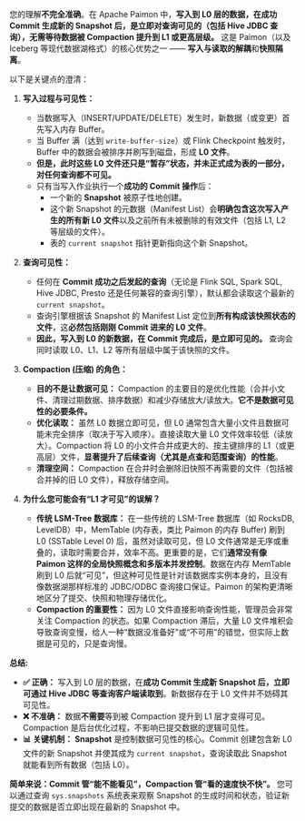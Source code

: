 
您的理解**不完全准确**。在 Apache Paimon 中，**写入到 L0 层的数据，在成功 Commit 生成新的 Snapshot 后，是立即对查询可见的（包括 Hive JDBC 查询），无需等待数据被 Compaction 提升到 L1 或更高层级。** 这是 Paimon（以及 Iceberg 等现代数据湖格式）的核心优势之一 —— **写入与读取的解耦**和**快照隔离**。

以下是关键点的澄清：

1.  **写入过程与可见性：**
    *   当数据写入（INSERT/UPDATE/DELETE）发生时，新数据（或变更）首先写入内存 Buffer。
    *   当 Buffer 满（达到 `write-buffer-size`）或 Flink Checkpoint 触发时，Buffer 中的数据会被排序并刷写到磁盘，形成 **L0 文件**。
    *   **但是，此时这些 L0 文件还只是“暂存”状态，并未正式成为表的一部分，对任何查询都不可见。**
    *   只有当写入作业执行一个**成功的 Commit 操作**后：
        *   一个新的 **Snapshot** 被原子性地创建。
        *   这个新 Snapshot 的元数据（Manifest List）会**明确包含这次写入产生的所有新 L0 文件**以及之前所有未被删除的有效文件（包括 L1, L2 等层级的文件）。
        *   表的 `current snapshot` 指针更新指向这个新 Snapshot。

2.  **查询可见性：**
    *   任何在 **Commit 成功之后发起的查询**（无论是 Flink SQL, Spark SQL, Hive JDBC, Presto 还是任何兼容的查询引擎），默认都会读取这个最新的 `current snapshot`。
    *   查询引擎根据该 Snapshot 的 Manifest List 定位到**所有构成该快照状态的文件**，这**必然包括刚刚 Commit 进来的 L0 文件**。
    *   **因此，写入到 L0 的新数据，在 Commit 完成后，是立即可见的。** 查询会同时读取 L0、L1、L2 等所有层级中属于该快照的文件。

3.  **Compaction (压缩) 的角色：**
    *   **目的不是让数据可见：** Compaction 的主要目的是优化性能（合并小文件、清理过期数据、排序数据）和减少存储放大/读放大。**它不是数据可见性的必要条件。**
    *   **优化读取：** 虽然 L0 数据立即可见，但 L0 通常包含大量小文件且数据可能未完全排序（取决于写入顺序）。直接读取大量 L0 文件效率较低（读放大）。Compaction 将 L0 的小文件合并成更大的、按主键排序的 L1（或更高层）文件，**显著提升了后续查询（尤其是点查和范围查询）的性能**。
    *   **清理空间：** Compaction 在合并时会删除旧快照不再需要的文件（包括被合并掉的旧 L0 文件），释放存储空间。

4.  **为什么您可能会有“L1 才可见”的误解？**
    *   **传统 LSM-Tree 数据库：** 在一些传统的 LSM-Tree 数据库（如 RocksDB, LevelDB）中，MemTable (内存表，类比 Paimon 的内存 Buffer) 刷到 L0 (SSTable Level 0) 后，虽然对读取可见，但 L0 文件通常是无序或重叠的，读取时需要合并，效率不高。更重要的是，它们**通常没有像 Paimon 这样的全局快照概念和多版本并发控制**。数据在内存 MemTable 刷到 L0 后就“可见”，但这种可见性是针对该数据库实例本身的，且没有像数据湖那样标准的 JDBC/ODBC 查询接口保证。Paimon 的架构更清晰地区分了提交、快照和物理存储优化。
    *   **Compaction 的重要性：** 因为 L0 文件直接影响查询性能，管理员会非常关注 Compaction 的状态。如果 Compaction 滞后，大量 L0 文件堆积会导致查询变慢，给人一种“数据没准备好”或“不可用”的错觉，但实际上数据是可见的，只是查询慢。

**总结:**

*   **✅ 正确：** 写入到 L0 层的数据，在**成功 Commit 生成新 Snapshot 后，立即可通过 Hive JDBC 等查询客户端读取到**。新数据存在于 L0 文件并不妨碍其可见性。
*   **❌ 不准确：** 数据**不需要**等到被 Compaction 提升到 L1 层才变得可见。Compaction 是后台优化过程，不影响已提交数据的逻辑可见性。
*   **📊 关键机制：** **Snapshot** 是控制数据可见性的核心。Commit 创建包含新 L0 文件的新 Snapshot 并使其成为 `current snapshot`，查询读取此 Snapshot 就能看到所有数据（包括 L0）。

**简单来说：Commit 管“能不能看见”，Compaction 管“看的速度快不快”。** 您可以通过查询 `sys.snapshots` 系统表来观察 Snapshot 的生成时间和状态，验证新提交的数据是否立即出现在最新的 Snapshot 中。